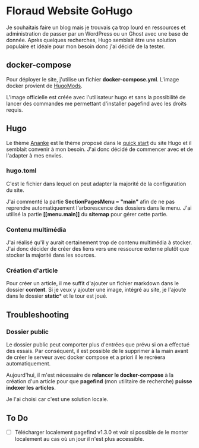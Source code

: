# Floraud Website GoHugo
Je souhaitais faire un blog mais je trouvais ça trop lourd en ressources et administration de passer par un WordPress ou un Ghost avec une base de donnée. Après quelques recherches, Hugo semblait être une solution populaire et idéale pour mon besoin donc j'ai décidé de la tester. 

## docker-compose
Pour déployer le site, j'utilise un fichier **docker-compose.yml**. L'image docker provient de [HugoMods](https://docker.hugomods.com/docs/development/docker-compose/). 

L'image officielle est créée avec l'utilisateur hugo et sans la possibilité de lancer des commandes me permettant d'installer pagefind avec les droits requis.

## Hugo
Le thème [Ananke](https://github.com/theNewDynamic/gohugo-theme-ananke) est le thème proposé dans le [quick start](https://gohugo.io/getting-started/quick-start/) du site Hugo et il semblait convenir à mon besoin. J'ai donc décidé de commencer avec et de l'adapter à mes envies.

### hugo.toml
C'est le fichier dans lequel on peut adapter la majorité de la configuration du site.

J'ai commenté la partie **SectionPagesMenu = "main"** afin de ne pas reprendre automatiquement l'arborescence des dossiers dans le menu. J'ai utilisé la partie **[[menu.main]]** du **sitemap** pour gérer cette partie.

### Contenu multimédia
J'ai réalisé qu'il y aurait certainement trop de contenu multimédia à stocker. J'ai donc décider de créer des liens vers une ressource externe plutôt que stocker la majorité dans les sources.

### Création d'article
Pour créer un article, il me suffit d'ajouter un fichier markdown dans le dossier **content**. Si je veux y ajouter une image, intégré au site, je l'ajoute dans le dossier **static*** et le tour est joué.

## Troubleshooting
### Dossier public
Le dossier public peut comporter plus d'entrées que prévu si on a effectué des essais. Par conséquent, il est possible de le supprimer à la main avant de créer le serveur avec docker compose et a priori il le recréera automatiquement.

Aujourd'hui, il m'est nécessaire de **relancer le docker-compose** à la création d'un article pour que **pagefind** (mon utilitaire de recherche) **puisse indexer les articles**.

Je l'ai choisi car c'est une solution locale.

## To Do
- [ ] Télécharger localement pagefind v1.3.0 et voir si possible de le monter localement au cas où un jour il n'est plus accessible.